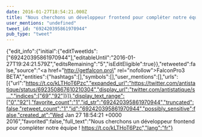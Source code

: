 ```yaml
---
date: 2016-01-27T18:54:21.000Z
title: "Nous cherchons un développeur frontend pour compléter notre équipe ! https://t.co/kLTHoT6Pzc″"
user_mentions: "undefined"
tweet_id: "692420395861970944"
pub_type: "tweet"
---
```

{"edit_info":{"initial":{"editTweetIds":["692420395861970944"],"editableUntil":"2016-01-27T19:24:21.579Z","editsRemaining":"5","isEditEligible":true}},"retweeted":false,"source":"<a href=\"http://getfalcon.pro\" rel=\"nofollow\">FalconPro3 BETA</a>","entities":{"hashtags":[],"symbols":[],"user_mentions":[],"urls":[{"url":"https://t.co/kLTHoT6Pzc","expanded_url":"https://twitter.com/antistatique/status/692350867610210304","display_url":"twitter.com/antistatique/s…","indices":["69","92"]}]},"display_text_range":["0","92"],"favorite_count":"1","id_str":"692420395861970944","truncated":false,"retweet_count":"1","id":"692420395861970944","possibly_sensitive":false,"created_at":"Wed Jan 27 18:54:21 +0000 2016","favorited":false,"full_text":"Nous cherchons un développeur frontend pour compléter notre équipe ! https://t.co/kLTHoT6Pzc","lang":"fr"}
